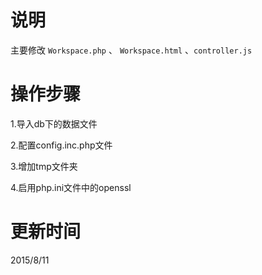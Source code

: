 说明
=====

主要修改 `Workspace.php` 、 `Workspace.html` 、`controller.js`


操作步骤
=======

1.导入db下的数据文件

2.配置config.inc.php文件

3.增加tmp文件夹

4.启用php.ini文件中的openssl



更新时间
======

2015/8/11